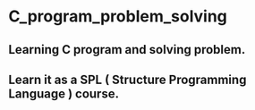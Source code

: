 # C_program_problem_solving

## Learning C program and solving problem. 
## Learn it as a SPL ( Structure Programming Language ) course.
